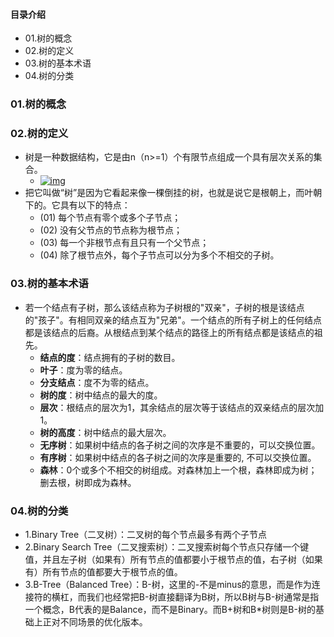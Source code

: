 #### 目录介绍
- 01.树的概念
- 02.树的定义
- 03.树的基本术语
- 04.树的分类



### 01.树的概念




### 02.树的定义
- 树是一种数据结构，它是由n（n>=1）个有限节点组成一个具有层次关系的集合。
    - [![img](http://images.cnitblog.com/i/497634/201403/270929194211610.jpg)](http://images.cnitblog.com/i/497634/201403/270929194211610.jpg)
- 把它叫做“树”是因为它看起来像一棵倒挂的树，也就是说它是根朝上，而叶朝下的。它具有以下的特点：
    - (01) 每个节点有零个或多个子节点；
    - (02) 没有父节点的节点称为根节点；
    - (03) 每一个非根节点有且只有一个父节点；
    - (04) 除了根节点外，每个子节点可以分为多个不相交的子树。




### 03.树的基本术语
- 若一个结点有子树，那么该结点称为子树根的"双亲"，子树的根是该结点的"孩子"。有相同双亲的结点互为"兄弟"。一个结点的所有子树上的任何结点都是该结点的后裔。从根结点到某个结点的路径上的所有结点都是该结点的祖先。
    - **结点的度**：结点拥有的子树的数目。
    - **叶子**：度为零的结点。
    - **分支结点**：度不为零的结点。
    - **树的度**：树中结点的最大的度。
    - **层次**：根结点的层次为1，其余结点的层次等于该结点的双亲结点的层次加1。
    - **树的高度**：树中结点的最大层次。
    - **无序树**：如果树中结点的各子树之间的次序是不重要的，可以交换位置。
    - **有序树**：如果树中结点的各子树之间的次序是重要的, 不可以交换位置。
    - **森林**：0个或多个不相交的树组成。对森林加上一个根，森林即成为树；删去根，树即成为森林。

 


### 04.树的分类
- 1.Binary Tree（二叉树）：二叉树的每个节点最多有两个子节点
- 2.Binary Search Tree（二叉搜索树）：二叉搜索树每个节点只存储一个键值，并且左子树（如果有）所有节点的值都要小于根节点的值，右子树（如果有）所有节点的值都要大于根节点的值。
- 3.B-Tree（Balanced Tree）：B-树，这里的-不是minus的意思，而是作为连接符的横杠，而我们也经常把B-树直接翻译为B树，所以B树与B-树通常是指一个概念，B代表的是Balance，而不是Binary。而B+树和B*树则是B-树的基础上正对不同场景的优化版本。


